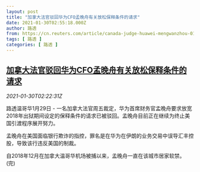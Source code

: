 ```yaml
---
layout: post
title: "加拿大法官驳回华为CFO孟晚舟有关放松保释条件的请求"
date: 2021-01-30T02:55:18.000Z
author: 路透
from: https://cn.reuters.com/article/canada-judge-huawei-mengwanzhou-0130-idCNKBS29Z053
tags: [ 路透 ]
categories: [ 路透 ]
---
```

<!--1611975318000-->
[加拿大法官驳回华为CFO孟晚舟有关放松保释条件的请求](https://cn.reuters.com/article/canada-judge-huawei-mengwanzhou-0130-idCNKBS29Z053)
------

<div>
<div><i>2021-01-30T02:22:31Z</i></div><p>路透温哥华1月29日 - 一名加拿大法官周五裁定，华为首席财务官孟晚舟要求放宽2018年出狱期间设定的保释条件的请求已被驳回。孟晚舟目前正在继续为终止美国引渡程序展开努力。</p><p>孟晚舟在美国面临银行欺诈的指控，罪名是在华为在伊朗的业务交易中误导汇丰控股，导致该行违反美国的制裁。</p><p>自2018年12月在加拿大温哥华机场被捕以来，孟晚舟一直在该城市居家软禁。(完)</p>
</div>
